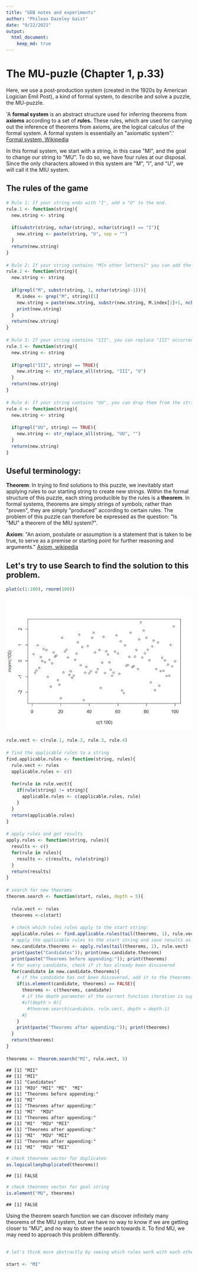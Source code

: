 ```yaml
---
title: "GEB notes and experiments"
author: "Phileas Dazeley Gaist"
date: "9/22/2021"
output: 
  html_document:
    keep_md: true
---
```




# The MU-puzle (Chapter 1, p.33)

Here, we use a post-production system (created in the 1920s by American Logician Emil Post), a kind of formal system, to describe and solve a puzzle, the MU-puzzle.

'A **formal system** is an abstract structure used for inferring theorems from **axioms** according to a set of **rules.** These rules, which are used for carrying out the inference of theorems from axioms, are the logical calculus of the formal system. A formal system is essentially an "axiomatic system".' [Formal system, Wikipedia](https://en.wikipedia.org/wiki/Formal_system)

In this formal system, we start with a string, in this case "MI", and the goal to change our string to "MU". To do so, we have four rules at our disposal. Since the only characters allowed in this system are "M", "I", and "U", we will call it the MIU system.

## The rules of the game


```r
# Rule 1: If your string ends with "I", add a "U" to the end.
rule.1 <- function(string){
  new.string <- string
  
  if(substr(string, nchar(string), nchar(string)) == "I"){
    new.string <- paste(string, "U", sep = "")
  }
  return(new.string)
}

# Rule 2: If your string contains "M[n other letters]" you can add the [n other letters] to the end of the string.
rule.2 <- function(string){
  new.string <- string
  
  if(grepl("M", substr(string, 1, nchar(string)-1))){
    M.index <- grep("M", string)[1]
    new.string = paste(new.string, substr(new.string, M.index[1]+1, nchar(new.string)), sep = "")
    print(new.string)
  }
  return(new.string)
}

# Rule 3: If your string contains "III", you can replace "III" occurrences with "U"
rule.3 <- function(string){
  new.string <- string
  
  if(grepl("III", string) == TRUE){
    new.string <- str_replace_all(string, "III", "U")
  }
  return(new.string)
}

# Rule 4: If your string contains "UU", you can drop them from the string
rule.4 <- function(string){
  new.string <- string
  
  if(grepl("UU", string) == TRUE){
    new.string <- str_replace_all(string, "UU", "")
  } 
  return(new.string)
}
```

## Useful terminology:

**Theorem**: In trying to find solutions to this puzzle, we inevitably start applying rules to our starting string to create new strings. Within the formal structure of this puzzle, each string producible by the rules is a **theorem**. In formal systems, theorems are simply strings of symbols; rather than "proven", they are simply "produced" according to certain rules. The problem of this puzzle can therefore be expressed as the question: "Is "MU" a theorem of the MIU system?".

**Axiom**: "An axiom, postulate or assumption is a statement that is taken to be true, to serve as a premise or starting point for further reasoning and arguments." [Axiom, wikipedia](https://en.wikipedia.org/wiki/Axiom)



## Let's try to use Search to find the solution to this problem.


```r
plot(c(1:100), rnorm(100))
```

![](GEB_notes_files/figure-html/unnamed-chunk-2-1.png)<!-- -->

```r
rule.vect <- c(rule.1, rule.2, rule.3, rule.4)

# find the applicable rules to a string
find.applicable.rules <- function(string, rules){
  rule.vect <- rules
  applicable.rules <- c()
  
  for(rule in rule.vect){
    if(rule(string) != string){
      applicable.rules <- c(applicable.rules, rule)
    }
  }
  return(applicable.rules)
}

# apply rules and get results
apply.rules <- function(string, rules){
  results <- c()
  for(rule in rules){
    results <- c(results, rule(string))
  }
  return(results)
}

# search for new theorems
theorem.search <- function(start, rules, depth = 5){
  
  rule.vect <- rules
  theorems <-c(start)
  
  # check which rules rules apply to the start string:
  applicable.rules <- find.applicable.rules(tail(theorems, 1), rule.vect)
  # apply the applicable rules to the start string and save results as vector of candidate theorems:
  new.candidate.theorems <- apply.rules(tail(theorems, 1), rule.vect)
  print(paste("Candidates")); print(new.candidate.theorems)
  print(paste("Theorems before appending:")); print(theorems)
  # for every candidate, check if it has already been discovered
  for(candidate in new.candidate.theorems){
    # if the candidate has not been discovered, add it to the theorems vector
    if(is.element(candidate, theorems) == FALSE){
      theorems <- c(theorems, candidate)
      # if the depth parameter of the current function iteration is superior to zero, search new theorems from derivations 
      #if(depth > 0){
        #theorem.search(candidate, rule.vect, depth = depth-1)
      #}
    }
    print(paste("Theorems after appending:")); print(theorems)
  }
  return(theorems)
}

theorems <- theorem.search("MI", rule.vect, 5)
```

```
## [1] "MII"
## [1] "MII"
## [1] "Candidates"
## [1] "MIU" "MII" "MI"  "MI" 
## [1] "Theorems before appending:"
## [1] "MI"
## [1] "Theorems after appending:"
## [1] "MI"  "MIU"
## [1] "Theorems after appending:"
## [1] "MI"  "MIU" "MII"
## [1] "Theorems after appending:"
## [1] "MI"  "MIU" "MII"
## [1] "Theorems after appending:"
## [1] "MI"  "MIU" "MII"
```

```r
# check theorems vector for duplicates
as.logical(anyDuplicated(theorems))
```

```
## [1] FALSE
```

```r
# check theorems vector for goal string
is.element("MU", theorems)
```

```
## [1] FALSE
```
Using the theorem search function we can discover infinitely many theorems of the MIU system, but we have no way to know if we are getting closer to "MU", and no way to steer the search towards it. To find MU, we may need to approach this problem differently.

##


```r
# let's think more abstractly by seeing which rules work with each other:

start <- "MI"
```

